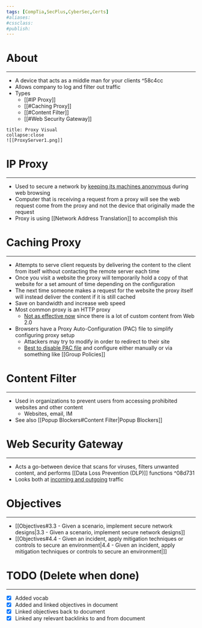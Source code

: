 ```yaml
---
tags: [CompTia,SecPlus,CyberSec,Certs]
#aliases:
#cssclass:
#publish:
---
```


# About
---
- A device that acts as a middle man for your clients ^58c4cc
- Allows company to log and filter out traffic
- Types
	- [[#IP Proxy]]
	- [[#Caching Proxy]]
	- [[#Content Filter]]
	- [[#Web Security Gateway]]

```ad-info
title: Proxy Visual
collapse:close
![[ProxyServer1.png]]
```

# IP Proxy
---
- Used to secure a network by <u>keeping its machines anonymous</u> during web browsing
- Computer that is receiving a request from a proxy will see the web request come from the proxy and not the device that originally made the request
- Proxy is using [[Network Address Translation]] to accomplish this

# Caching Proxy
---
- Attempts to serve client requests by delivering the content to the client from itself without contacting the remote server each time
- Once you visit a website the proxy will temporarily hold a copy of that website for a set amount of time depending on the configuration
- The next time someone makes a request for the website the proxy itself will instead deliver the content if it is still cached
- Save on bandwidth and increase web speed
- Most common proxy is an HTTP proxy
	- <u>Not as effective now</u> since there is a lot of custom content from Web 2.0
- Browsers have a Proxy Auto-Configuration (PAC) file to simplify configuring proxy setup
	- Attackers may try to modify in order to redirect to their site
	- <u>Best to disable PAC file</u> and configure either manually or via something like [[Group Policies]] 

# Content Filter
---
- Used in organizations to prevent users from accessing prohibited websites and other content
	- Websites, email, IM
- See also [[Popup Blockers#Content Filter|Popup Blockers]]

# Web Security Gateway
---
- Acts a go-between device that scans for viruses, filters unwanted content, and performs [[Data Loss Prevention (DLP)]] functions  ^08d731
- Looks both at <u>incoming and outgoing</u> traffic

# Objectives
---
- [[Objectives#3.3 - Given a scenario, implement secure network designs|3.3 - Given a scenario, implement secure network designs]]
- [[Objectives#4.4 - Given an incident, apply mitigation techniques or controls to secure an environment|4.4 - Given an incident, apply mitigation techniques or controls to secure an environment|]]

# TODO (Delete when done)
---
- [x] Added vocab
- [x] Added and linked objectives in document
- [x] Linked objectives back to document
- [x] Linked any relevant backlinks to and from document